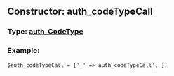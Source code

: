 ## Constructor: auth\_codeTypeCall  



### Type: [auth\_CodeType](../types/auth\_CodeType.md)

### Example:


```
$auth_codeTypeCall = ['_' => auth_codeTypeCall', ];
```
